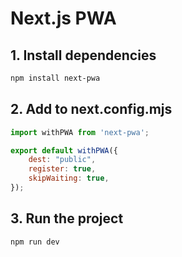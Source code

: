 # Next.js PWA

## 1. Install dependencies

```bash
npm install next-pwa
```

## 2. Add to next.config.mjs

```js
import withPWA from 'next-pwa';

export default withPWA({
    dest: "public",
    register: true,
    skipWaiting: true,
});
```

## 3. Run the project

```bash
npm run dev
```
